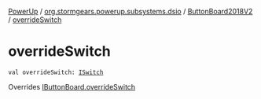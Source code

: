 [PowerUp](../../index.md) / [org.stormgears.powerup.subsystems.dsio](../index.md) / [ButtonBoard2018V2](index.md) / [overrideSwitch](./override-switch.md)

# overrideSwitch

`val overrideSwitch: `[`ISwitch`](../../org.stormgears.utils.dsio/-i-switch/index.md)

Overrides [IButtonBoard.overrideSwitch](../-i-button-board/override-switch.md)

